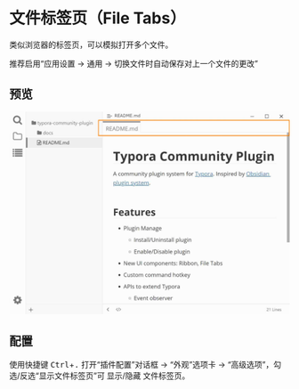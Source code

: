 # 文件标签页（File Tabs）

类似浏览器的标签页，可以模拟打开多个文件。

推荐启用“应用设置 → 通用 → 切换文件时自动保存对上一个文件的更改”

## 预览

![file-tabs](../../assets/user/file-tabs.jpg)

## 配置

使用快捷键 <kbd>Ctrl</kbd>+<kbd>.</kbd> 打开“插件配置”对话框 → “外观”选项卡 → “高级选项”，勾选/反选“显示文件标签页”可 显示/隐藏 文件标签页。
